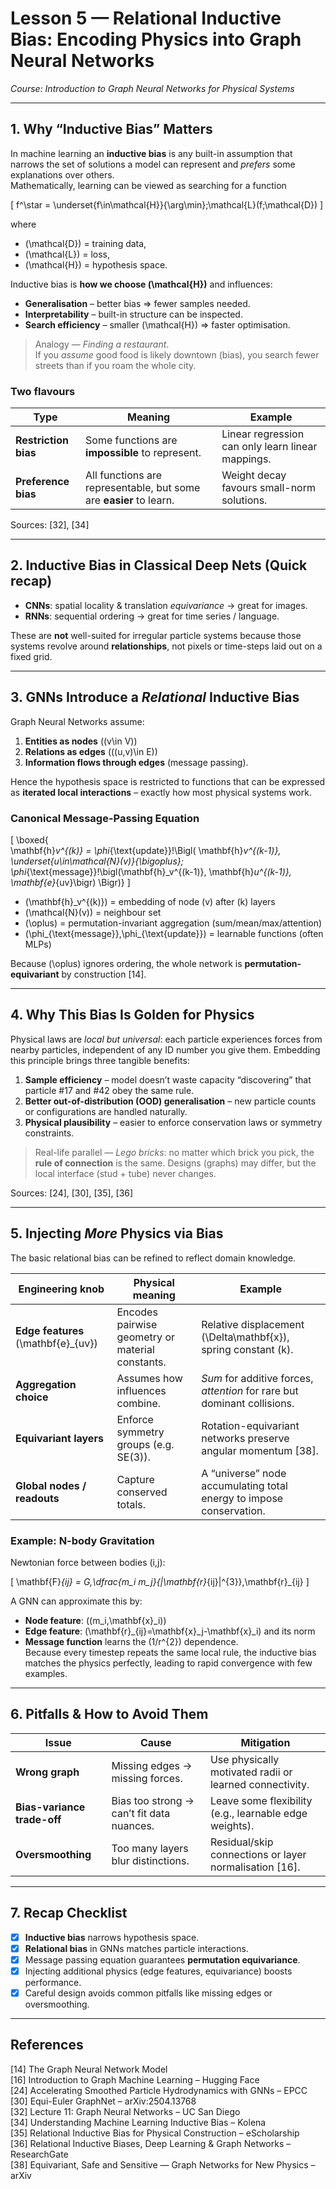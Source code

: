 # Lesson 5 — Relational Inductive Bias: Encoding Physics into Graph Neural Networks
*Course: Introduction to Graph Neural Networks for Physical Systems*

---

## 1. Why “Inductive Bias” Matters  
In machine learning an **inductive bias** is any built-in assumption that narrows the set of solutions a model can represent and *prefers* some explanations over others.  
Mathematically, learning can be viewed as searching for a function  

\[
f^\star = \underset{f\in\mathcal{H}}{\arg\min}\;\mathcal{L}(f;\mathcal{D})
\]

where  
* \(\mathcal{D}\) = training data,  
* \(\mathcal{L}\) = loss,  
* \(\mathcal{H}\) = hypothesis space.

Inductive bias is **how we choose \(\mathcal{H}\)** and influences:

* **Generalisation** – better bias ⇒ fewer samples needed.  
* **Interpretability** – built-in structure can be inspected.  
* **Search efficiency** – smaller \(\mathcal{H}\) ⇒ faster optimisation.

> Analogy — *Finding a restaurant*.  
> If you *assume* good food is likely downtown (bias), you search fewer streets than if you roam the whole city.

### Two flavours  
| Type | Meaning | Example |
|------|---------|---------|
| **Restriction bias** | Some functions are **impossible** to represent. | Linear regression can only learn linear mappings. |
| **Preference bias** | All functions are representable, but some are **easier** to learn. | Weight decay favours small-norm solutions. |

Sources: [32], [34]  

---

## 2. Inductive Bias in Classical Deep Nets (Quick recap)  
* **CNNs**: spatial locality & translation *equivariance* → great for images.  
* **RNNs**: sequential ordering → great for time series / language.

These are **not** well-suited for irregular particle systems because those systems revolve around **relationships**, not pixels or time-steps laid out on a fixed grid.

---

## 3. GNNs Introduce a *Relational* Inductive Bias  
Graph Neural Networks assume:

1. **Entities as nodes** (\(v\in V\))  
2. **Relations as edges** (\((u,v)\in E\))  
3. **Information flows through edges** (message passing).

Hence the hypothesis space is restricted to functions that can be expressed as **iterated local interactions** – exactly how most physical systems work.

### Canonical Message-Passing Equation  

\[
\boxed{  
\mathbf{h}_v^{(k)} =
\phi_{\text{update}}\!\Bigl(
    \mathbf{h}_v^{(k-1)},
    \underset{u\in\mathcal{N}(v)}{\bigoplus}\;
    \phi_{\text{message}}\!\bigl(\mathbf{h}_v^{(k-1)}, \mathbf{h}_u^{(k-1)}, \mathbf{e}_{uv}\bigr)
\Bigr)}
\]

* \(\mathbf{h}_v^{(k)}\) = embedding of node \(v\) after \(k\) layers  
* \(\mathcal{N}(v)\) = neighbour set  
* \(\oplus\) = permutation-invariant aggregation (sum/mean/max/attention)  
* \(\phi_{\text{message}},\phi_{\text{update}}\) = learnable functions (often MLPs)

Because \(\oplus\) ignores ordering, the whole network is **permutation-equivariant** by construction [14].

---

## 4. Why This Bias Is Golden for Physics  
Physical laws are *local but universal*: each particle experiences forces from nearby particles, independent of any ID number you give them. Embedding this principle brings three tangible benefits:

1. **Sample efficiency** – model doesn’t waste capacity “discovering” that particle #17 and #42 obey the same rule.  
2. **Better out-of-distribution (OOD) generalisation** – new particle counts or configurations are handled naturally.  
3. **Physical plausibility** – easier to enforce conservation laws or symmetry constraints.

> Real-life parallel — *Lego bricks*: no matter which brick you pick, the **rule of connection** is the same. Designs (graphs) may differ, but the local interface (stud + tube) never changes.

Sources: [24], [30], [35], [36]

---

## 5. Injecting *More* Physics via Bias  
The basic relational bias can be refined to reflect domain knowledge.

| Engineering knob | Physical meaning | Example |
|------------------|------------------|---------|
| **Edge features** \(\mathbf{e}_{uv}\) | Encodes pairwise geometry or material constants. | Relative displacement \(\Delta\mathbf{x}\), spring constant \(k\). |
| **Aggregation choice** | Assumes how influences combine. | *Sum* for additive forces, *attention* for rare but dominant collisions. |
| **Equivariant layers** | Enforce symmetry groups (e.g. SE(3)). | Rotation-equivariant networks preserve angular momentum [38]. |
| **Global nodes / readouts** | Capture conserved totals. | A “universe” node accumulating total energy to impose conservation. |

### Example: N-body Gravitation  
Newtonian force between bodies \(i,j\):

\[
\mathbf{F}_{ij} = G\,\dfrac{m_i m_j}{\|\mathbf{r}_{ij}\|^{3}}\,\mathbf{r}_{ij}
\]

A GNN can approximate this by:  
* **Node feature**: \((m_i,\mathbf{x}_i)\)  
* **Edge feature**: \(\mathbf{r}_{ij}=\mathbf{x}_j-\mathbf{x}_i\) and its norm  
* **Message function** learns the \(1/r^{2}\) dependence.  
Because every timestep repeats the same local rule, the inductive bias matches the physics perfectly, leading to rapid convergence with few examples.

---

## 6. Pitfalls & How to Avoid Them  

| Issue | Cause | Mitigation |
|-------|-------|-----------|
| **Wrong graph** | Missing edges → missing forces. | Use physically motivated radii or learned connectivity. |
| **Bias-variance trade-off** | Bias too strong → can’t fit data nuances. | Leave some flexibility (e.g., learnable edge weights). |
| **Oversmoothing** | Too many layers blur distinctions. | Residual/skip connections or layer normalisation [16]. |

---

## 7. Recap Checklist  

- [x] **Inductive bias** narrows hypothesis space.  
- [x] **Relational bias** in GNNs matches particle interactions.  
- [x] Message passing equation guarantees **permutation equivariance**.  
- [x] Injecting additional physics (edge features, equivariance) boosts performance.  
- [x] Careful design avoids common pitfalls like missing edges or oversmoothing.

---

## References  
[14] The Graph Neural Network Model  
[16] Introduction to Graph Machine Learning – Hugging Face  
[24] Accelerating Smoothed Particle Hydrodynamics with GNNs – EPCC  
[30] Equi-Euler GraphNet – arXiv:2504.13768  
[32] Lecture 11: Graph Neural Networks – UC San Diego  
[34] Understanding Machine Learning Inductive Bias – Kolena  
[35] Relational Inductive Bias for Physical Construction – eScholarship  
[36] Relational Inductive Biases, Deep Learning & Graph Networks – ResearchGate  
[38] Equivariant, Safe and Sensitive — Graph Networks for New Physics – arXiv  